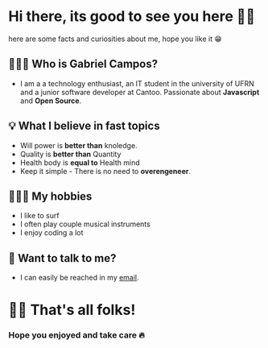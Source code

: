 # Hi there, its good to see you here 👋🏽
here are some facts and curiosities about me, hope you like it 😁

## 👨🏽‍💼 Who is Gabriel Campos?
- I am a a technology enthusiast, an IT student in the university of UFRN and a junior software developer at Cantoo. Passionate about <b>Javascript</b> and <b>Open Source</b>.

## 💡 What I believe in fast topics
  - Will power is <b>better than</b> knoledge.
  - Quality is <b>better than</b> Quantity
  - Health body is <b>equal to</b> Health mind
  - Keep it simple - There is no need to <b>overengeneer</b>.
  
## 🏄🏽‍♂️ My hobbies
  - I like to surf
  - I often play couple musical instruments
  - I enjoy coding a lot
  
## 💬 Want to talk to me?
  - I can easily be reached in my <a href="mailto:caampos22@gmail.com">email</a>.
  
# 👋🏽 That's all folks!
### Hope you enjoyed and take care 🔥

